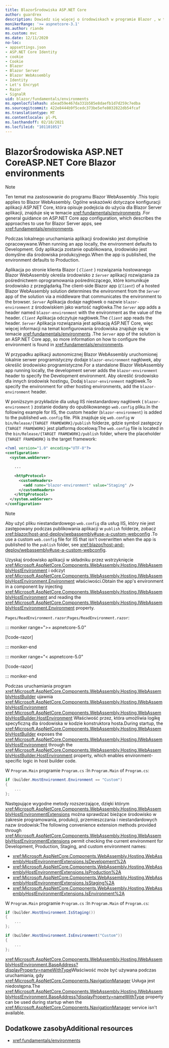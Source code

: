 ```yaml
---
title: BlazorŚrodowiska ASP.NET Core
author: guardrex
description: Dowiedz się więcej o środowiskach w programie Blazor , w tym o sposobie ustawiania środowiska Blazor WebAssembly aplikacji.
monikerRange: '>= aspnetcore-3.1'
ms.author: riande
ms.custom: mvc
ms.date: 12/11/2020
no-loc:
- appsettings.json
- ASP.NET Core Identity
- cookie
- Cookie
- Blazor
- Blazor Server
- Blazor WebAssembly
- Identity
- Let's Encrypt
- Razor
- SignalR
uid: blazor/fundamentals/environments
ms.openlocfilehash: a5ead59e467da331b585e8daefb1d7d259c7edba
ms.sourcegitcommit: 422e8444b9f5cedc373be5efe8032822db54fcaf
ms.translationtype: MT
ms.contentlocale: pl-PL
ms.lasthandoff: 02/18/2021
ms.locfileid: "101101051"
---
```

# <a name="aspnet-core-blazor-environments"></a><span data-ttu-id="e1aff-103">BlazorŚrodowiska ASP.NET Core</span><span class="sxs-lookup"><span data-stu-id="e1aff-103">ASP.NET Core Blazor environments</span></span>

> [!NOTE]
> <span data-ttu-id="e1aff-104">Ten temat ma zastosowanie do programu Blazor WebAssembly .</span><span class="sxs-lookup"><span data-stu-id="e1aff-104">This topic applies to Blazor WebAssembly.</span></span> <span data-ttu-id="e1aff-105">Ogólne wskazówki dotyczące konfiguracji aplikacji ASP.NET Core, która opisuje podejścia do użycia dla Blazor Server aplikacji, znajduje się w temacie <xref:fundamentals/environments> .</span><span class="sxs-lookup"><span data-stu-id="e1aff-105">For general guidance on ASP.NET Core app configuration, which describes the approaches to use for Blazor Server apps, see <xref:fundamentals/environments>.</span></span>

<span data-ttu-id="e1aff-106">Podczas lokalnego uruchamiania aplikacji środowisko jest domyślnie opracowywane.</span><span class="sxs-lookup"><span data-stu-id="e1aff-106">When running an app locally, the environment defaults to Development.</span></span> <span data-ttu-id="e1aff-107">Gdy aplikacja zostanie opublikowana, środowisko jest domyślne dla środowiska produkcyjnego.</span><span class="sxs-lookup"><span data-stu-id="e1aff-107">When the app is published, the environment defaults to Production.</span></span>

<span data-ttu-id="e1aff-108">Aplikacja po stronie klienta Blazor ( *`Client`* ) rozwiązania hostowanego Blazor WebAssembly określa środowisko z *`Server`* aplikacji rozwiązania za pośrednictwem oprogramowania pośredniczącego, które komunikuje środowisko z przeglądarką.</span><span class="sxs-lookup"><span data-stu-id="e1aff-108">The client-side Blazor app (*`Client`*) of a hosted Blazor WebAssembly solution determines the environment from the *`Server`* app of the solution via a middleware that communicates the environment to the browser.</span></span> <span data-ttu-id="e1aff-109">*`Server`* Aplikacja dodaje nagłówek o nazwie `blazor-environment` z środowiskiem jako wartość nagłówka.</span><span class="sxs-lookup"><span data-stu-id="e1aff-109">The *`Server`* app adds a header named `blazor-environment` with the environment as the value of the header.</span></span> <span data-ttu-id="e1aff-110">*`Client`* Aplikacja odczytuje nagłówek.</span><span class="sxs-lookup"><span data-stu-id="e1aff-110">The *`Client`* app reads the header.</span></span> <span data-ttu-id="e1aff-111">*`Server`* Aplikacja rozwiązania jest aplikacją ASP.NET Core, więc więcej informacji na temat konfigurowania środowiska znajduje się w temacie <xref:fundamentals/environments> .</span><span class="sxs-lookup"><span data-stu-id="e1aff-111">The *`Server`* app of the solution is an ASP.NET Core app, so more information on how to configure the environment is found in <xref:fundamentals/environments>.</span></span>

<span data-ttu-id="e1aff-112">W przypadku aplikacji autonomicznej Blazor WebAssembly uruchomionej lokalnie serwer programistyczny dodaje `blazor-environment` nagłówek, aby określić środowisko programistyczne.</span><span class="sxs-lookup"><span data-stu-id="e1aff-112">For a standalone Blazor WebAssembly app running locally, the development server adds the `blazor-environment` header to specify the Development environment.</span></span> <span data-ttu-id="e1aff-113">Aby określić środowisko dla innych środowisk hostingu, Dodaj `blazor-environment` nagłówek.</span><span class="sxs-lookup"><span data-stu-id="e1aff-113">To specify the environment for other hosting environments, add the `blazor-environment` header.</span></span>

<span data-ttu-id="e1aff-114">W poniższym przykładzie dla usług IIS niestandardowy nagłówek ( `blazor-environment` ) zostanie dodany do opublikowanego `web.config` pliku.</span><span class="sxs-lookup"><span data-stu-id="e1aff-114">In the following example for IIS, the custom header (`blazor-environment`) is added to the published `web.config` file.</span></span> <span data-ttu-id="e1aff-115">Plik znajduje się `web.config` w `bin/Release/{TARGET FRAMEWORK}/publish` folderze, gdzie symbol zastępczy `{TARGET FRAMEWORK}` jest platformą docelową:</span><span class="sxs-lookup"><span data-stu-id="e1aff-115">The `web.config` file is located in the `bin/Release/{TARGET FRAMEWORK}/publish` folder, where the placeholder `{TARGET FRAMEWORK}` is the target framework:</span></span>

```xml
<?xml version="1.0" encoding="UTF-8"?>
<configuration>
  <system.webServer>

    ...

    <httpProtocol>
      <customHeaders>
        <add name="blazor-environment" value="Staging" />
      </customHeaders>
    </httpProtocol>
  </system.webServer>
</configuration>
```

> [!NOTE]
> <span data-ttu-id="e1aff-116">Aby użyć pliku niestandardowego `web.config` dla usług IIS, który nie jest zastępowany podczas publikowania aplikacji w `publish` folderze, zobacz <xref:blazor/host-and-deploy/webassembly#use-a-custom-webconfig> .</span><span class="sxs-lookup"><span data-stu-id="e1aff-116">To use a custom `web.config` file for IIS that isn't overwritten when the app is published to the `publish` folder, see <xref:blazor/host-and-deploy/webassembly#use-a-custom-webconfig>.</span></span>

<span data-ttu-id="e1aff-117">Uzyskaj środowisko aplikacji w składniku przez wstrzyknięcie <xref:Microsoft.AspNetCore.Components.WebAssembly.Hosting.IWebAssemblyHostEnvironment> i odczyt <xref:Microsoft.AspNetCore.Components.WebAssembly.Hosting.IWebAssemblyHostEnvironment.Environment> właściwości.</span><span class="sxs-lookup"><span data-stu-id="e1aff-117">Obtain the app's environment in a component by injecting <xref:Microsoft.AspNetCore.Components.WebAssembly.Hosting.IWebAssemblyHostEnvironment> and reading the <xref:Microsoft.AspNetCore.Components.WebAssembly.Hosting.IWebAssemblyHostEnvironment.Environment> property.</span></span>

<span data-ttu-id="e1aff-118">`Pages/ReadEnvironment.razor`:</span><span class="sxs-lookup"><span data-stu-id="e1aff-118">`Pages/ReadEnvironment.razor`:</span></span>

::: moniker range=">= aspnetcore-5.0"

[!code-razor[](~/blazor/common/samples/5.x/BlazorSample_WebAssembly/Pages/environments/ReadEnvironment.razor?highlight=3,7)]

::: moniker-end

::: moniker range="< aspnetcore-5.0"

[!code-razor[](~/blazor/common/samples/3.x/BlazorSample_WebAssembly/Pages/environments/ReadEnvironment.razor?highlight=3,7)]

::: moniker-end

<span data-ttu-id="e1aff-119">Podczas uruchamiania program <xref:Microsoft.AspNetCore.Components.WebAssembly.Hosting.WebAssemblyHostBuilder> ujawnia <xref:Microsoft.AspNetCore.Components.WebAssembly.Hosting.IWebAssemblyHostEnvironment> <xref:Microsoft.AspNetCore.Components.WebAssembly.Hosting.WebAssemblyHostBuilder.HostEnvironment> Właściwość przez, która umożliwia logikę specyficzną dla środowiska w kodzie konstruktora hosta.</span><span class="sxs-lookup"><span data-stu-id="e1aff-119">During startup, the <xref:Microsoft.AspNetCore.Components.WebAssembly.Hosting.WebAssemblyHostBuilder> exposes the <xref:Microsoft.AspNetCore.Components.WebAssembly.Hosting.IWebAssemblyHostEnvironment> through the <xref:Microsoft.AspNetCore.Components.WebAssembly.Hosting.WebAssemblyHostBuilder.HostEnvironment> property, which enables environment-specific logic in host builder code.</span></span>

<span data-ttu-id="e1aff-120">W `Program.Main` programie `Program.cs` :</span><span class="sxs-lookup"><span data-stu-id="e1aff-120">In `Program.Main` of `Program.cs`:</span></span>

```csharp
if (builder.HostEnvironment.Environment == "Custom")
{
    ...
};
```

<span data-ttu-id="e1aff-121">Następujące wygodne metody rozszerzające, dzięki którym <xref:Microsoft.AspNetCore.Components.WebAssembly.Hosting.WebAssemblyHostEnvironmentExtensions> można sprawdzać bieżące środowisko w zakresie programowania, produkcji, przemieszczania i niestandardowych nazw środowisk:</span><span class="sxs-lookup"><span data-stu-id="e1aff-121">The following convenience extension methods provided through <xref:Microsoft.AspNetCore.Components.WebAssembly.Hosting.WebAssemblyHostEnvironmentExtensions> permit checking the current environment for Development, Production, Staging, and custom environment names:</span></span>

* <xref:Microsoft.AspNetCore.Components.WebAssembly.Hosting.WebAssemblyHostEnvironmentExtensions.IsDevelopment%2A>
* <xref:Microsoft.AspNetCore.Components.WebAssembly.Hosting.WebAssemblyHostEnvironmentExtensions.IsProduction%2A>
* <xref:Microsoft.AspNetCore.Components.WebAssembly.Hosting.WebAssemblyHostEnvironmentExtensions.IsStaging%2A>
* <xref:Microsoft.AspNetCore.Components.WebAssembly.Hosting.WebAssemblyHostEnvironmentExtensions.IsEnvironment%2A>

<span data-ttu-id="e1aff-122">W `Program.Main` programie `Program.cs` :</span><span class="sxs-lookup"><span data-stu-id="e1aff-122">In `Program.Main` of `Program.cs`:</span></span>

```csharp
if (builder.HostEnvironment.IsStaging())
{
    ...
};

if (builder.HostEnvironment.IsEnvironment("Custom"))
{
    ...
};
```

<span data-ttu-id="e1aff-123"><xref:Microsoft.AspNetCore.Components.WebAssembly.Hosting.IWebAssemblyHostEnvironment.BaseAddress?displayProperty=nameWithType>Właściwość może być używana podczas uruchamiania, gdy <xref:Microsoft.AspNetCore.Components.NavigationManager> Usługa jest niedostępna.</span><span class="sxs-lookup"><span data-stu-id="e1aff-123">The <xref:Microsoft.AspNetCore.Components.WebAssembly.Hosting.IWebAssemblyHostEnvironment.BaseAddress?displayProperty=nameWithType> property can be used during startup when the <xref:Microsoft.AspNetCore.Components.NavigationManager> service isn't available.</span></span>

## <a name="additional-resources"></a><span data-ttu-id="e1aff-124">Dodatkowe zasoby</span><span class="sxs-lookup"><span data-stu-id="e1aff-124">Additional resources</span></span>

* <xref:fundamentals/environments>
